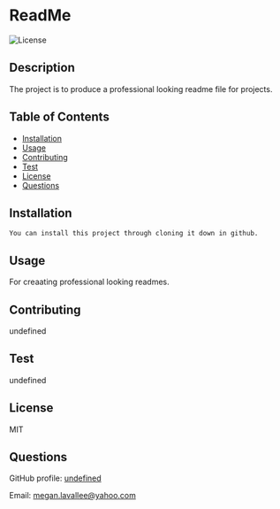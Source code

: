  
# ReadMe

![License](https://img.shields.io/badge/License-MIT-blue)
        
## Description
The project is to produce a professional looking readme file for projects.
        
## Table of Contents
* [Installation](#installation)
* [Usage](#usage)
* [Contributing](#contributing)
* [Test](#tests)
* [License](#license)
* [Questions](#questions)
        


## Installation
```
You can install this project through cloning it down in github.
```

## Usage
For creaating professional looking readmes.

        
## Contributing
undefined
        
## Test
undefined
        
## License
MIT

## Questions
GitHub profile: [undefined](https://github.com/meganlavallee)

Email: megan.lavallee@yahoo.com